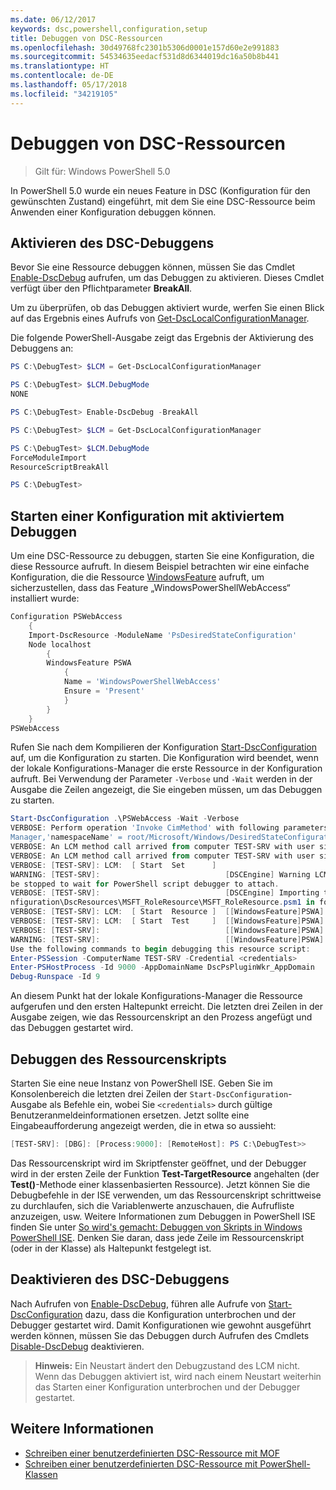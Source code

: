 ```yaml
---
ms.date: 06/12/2017
keywords: dsc,powershell,configuration,setup
title: Debuggen von DSC-Ressourcen
ms.openlocfilehash: 30d49768fc2301b5306d0001e157d60e2e991883
ms.sourcegitcommit: 54534635eedacf531d8d6344019dc16a50b8b441
ms.translationtype: HT
ms.contentlocale: de-DE
ms.lasthandoff: 05/17/2018
ms.locfileid: "34219105"
---
```

# <a name="debugging-dsc-resources"></a>Debuggen von DSC-Ressourcen

> Gilt für: Windows PowerShell 5.0

In PowerShell 5.0 wurde ein neues Feature in DSC (Konfiguration für den gewünschten Zustand) eingeführt, mit dem Sie eine DSC-Ressource beim Anwenden einer Konfiguration debuggen können.

## <a name="enabling-dsc-debugging"></a>Aktivieren des DSC-Debuggens
Bevor Sie eine Ressource debuggen können, müssen Sie das Cmdlet [Enable-DscDebug](https://technet.microsoft.com/library/mt517870.aspx) aufrufen, um das Debuggen zu aktivieren.
Dieses Cmdlet verfügt über den Pflichtparameter **BreakAll**.

Um zu überprüfen, ob das Debuggen aktiviert wurde, werfen Sie einen Blick auf das Ergebnis eines Aufrufs von [Get-DscLocalConfigurationManager](https://technet.microsoft.com/library/dn407378.aspx).

Die folgende PowerShell-Ausgabe zeigt das Ergebnis der Aktivierung des Debuggens an:


```powershell
PS C:\DebugTest> $LCM = Get-DscLocalConfigurationManager

PS C:\DebugTest> $LCM.DebugMode
NONE

PS C:\DebugTest> Enable-DscDebug -BreakAll

PS C:\DebugTest> $LCM = Get-DscLocalConfigurationManager

PS C:\DebugTest> $LCM.DebugMode
ForceModuleImport
ResourceScriptBreakAll

PS C:\DebugTest>
```


## <a name="starting-a-configuration-with-debug-enabled"></a>Starten einer Konfiguration mit aktiviertem Debuggen
Um eine DSC-Ressource zu debuggen, starten Sie eine Konfiguration, die diese Ressource aufruft.
In diesem Beispiel betrachten wir eine einfache Konfiguration, die die Ressource [WindowsFeature](windowsfeatureResource.md) aufruft, um sicherzustellen, dass das Feature „WindowsPowerShellWebAccess“ installiert wurde:

```powershell
Configuration PSWebAccess
    {
    Import-DscResource -ModuleName 'PsDesiredStateConfiguration'
    Node localhost
        {
        WindowsFeature PSWA
            {
            Name = 'WindowsPowerShellWebAccess'
            Ensure = 'Present'
            }
        }
    }
PSWebAccess
```
Rufen Sie nach dem Kompilieren der Konfiguration [Start-DscConfiguration](https://technet.microsoft.com/library/dn521623.aspx) auf, um die Konfiguration zu starten.
Die Konfiguration wird beendet, wenn der lokale Konfigurations-Manager die erste Ressource in der Konfiguration aufruft.
Bei Verwendung der Parameter `-Verbose` und `-Wait` werden in der Ausgabe die Zeilen angezeigt, die Sie eingeben müssen, um das Debuggen zu starten.

```powershell
Start-DscConfiguration .\PSWebAccess -Wait -Verbose
VERBOSE: Perform operation 'Invoke CimMethod' with following parameters, ''methodName' = SendConfigurationApply,'className' = MSFT_DSCLocalConfiguration
Manager,'namespaceName' = root/Microsoft/Windows/DesiredStateConfiguration'.
VERBOSE: An LCM method call arrived from computer TEST-SRV with user sid S-1-5-21-2127521184-1604012920-1887927527-108583.
VERBOSE: An LCM method call arrived from computer TEST-SRV with user sid S-1-5-21-2127521184-1604012920-1887927527-108583.
VERBOSE: [TEST-SRV]: LCM:  [ Start  Set      ]
WARNING: [TEST-SRV]:                            [DSCEngine] Warning LCM is in Debug 'ResourceScriptBreakAll' mode.  Resource script processing will
be stopped to wait for PowerShell script debugger to attach.
VERBOSE: [TEST-SRV]:                            [DSCEngine] Importing the module C:\WINDOWS\system32\WindowsPowerShell\v1.0\Modules\PSDesiredStateCo
nfiguration\DscResources\MSFT_RoleResource\MSFT_RoleResource.psm1 in force mode.
VERBOSE: [TEST-SRV]: LCM:  [ Start  Resource ]  [[WindowsFeature]PSWA]
VERBOSE: [TEST-SRV]: LCM:  [ Start  Test     ]  [[WindowsFeature]PSWA]
VERBOSE: [TEST-SRV]:                            [[WindowsFeature]PSWA] Importing the module MSFT_RoleResource in force mode.
WARNING: [TEST-SRV]:                            [[WindowsFeature]PSWA] Resource is waiting for PowerShell script debugger to attach.
Use the following commands to begin debugging this resource script:
Enter-PSSession -ComputerName TEST-SRV -Credential <credentials>
Enter-PSHostProcess -Id 9000 -AppDomainName DscPsPluginWkr_AppDomain
Debug-Runspace -Id 9
```
An diesem Punkt hat der lokale Konfigurations-Manager die Ressource aufgerufen und den ersten Haltepunkt erreicht.
Die letzten drei Zeilen in der Ausgabe zeigen, wie das Ressourcenskript an den Prozess angefügt und das Debuggen gestartet wird.

## <a name="debugging-the-resource-script"></a>Debuggen des Ressourcenskripts

Starten Sie eine neue Instanz von PowerShell ISE.
Geben Sie im Konsolenbereich die letzten drei Zeilen der `Start-DscConfiguration`-Ausgabe als Befehle ein, wobei Sie `<credentials>` durch gültige Benutzeranmeldeinformationen ersetzen.
Jetzt sollte eine Eingabeaufforderung angezeigt werden, die in etwa so aussieht:

```powershell
[TEST-SRV]: [DBG]: [Process:9000]: [RemoteHost]: PS C:\DebugTest>>
```

Das Ressourcenskript wird im Skriptfenster geöffnet, und der Debugger wird in der ersten Zeile der Funktion **Test-TargetResource** angehalten (der **Test()**-Methode einer klassenbasierten Ressource).
Jetzt können Sie die Debugbefehle in der ISE verwenden, um das Ressourcenskript schrittweise zu durchlaufen, sich die Variablenwerte anzuschauen, die Aufrufliste anzuzeigen, usw.
Weitere Informationen zum Debuggen in PowerShell ISE finden Sie unter [So wird's gemacht: Debuggen von Skripts in Windows PowerShell ISE](https://technet.microsoft.com/en-us/library/dd819480.aspx).
Denken Sie daran, dass jede Zeile im Ressourcenskript (oder in der Klasse) als Haltepunkt festgelegt ist.

## <a name="disabling-dsc-debugging"></a>Deaktivieren des DSC-Debuggens

Nach Aufrufen von [Enable-DscDebug](https://technet.microsoft.com/library/mt517870.aspx), führen alle Aufrufe von [Start-DscConfiguration](https://technet.microsoft.com/library/dn521623.aspx) dazu, dass die Konfiguration unterbrochen und der Debugger gestartet wird. Damit Konfigurationen wie gewohnt ausgeführt werden können, müssen Sie das Debuggen durch Aufrufen des Cmdlets [Disable-DscDebug](https://technet.microsoft.com/en-us/library/mt517872.aspx) deaktivieren.

>**Hinweis:** Ein Neustart ändert den Debugzustand des LCM nicht. Wenn das Debuggen aktiviert ist, wird nach einem Neustart weiterhin das Starten einer Konfiguration unterbrochen und der Debugger gestartet.


## <a name="see-also"></a>Weitere Informationen
- [Schreiben einer benutzerdefinierten DSC-Ressource mit MOF](authoringResourceMOF.md)
- [Schreiben einer benutzerdefinierten DSC-Ressource mit PowerShell-Klassen](authoringResourceClass.md)